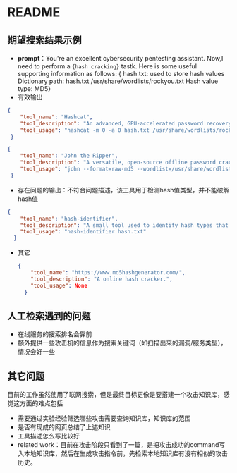 # README

## 期望搜索结果示例

- **prompt**：You're an excellent cybersecurity pentesting assistant. Now,I need to perform  a  `{hash cracking}` tastk. Here is some useful supporting information as follows:
  {  hash.txt: used to store hash values
  Dictionary path: hash.txt /usr/share/wordlists/rockyou.txt
  Hash value type: MD5}
- 有效输出

```json
{
    "tool_name": "Hashcat",
    "tool_description": "An advanced, GPU-accelerated password recovery tool that supports MD5 and hundreds of other hash algorithms, with multiple attack modes (dictionary, mask, rule-based).",
    "tool_usage": "hashcat -m 0 -a 0 hash.txt /usr/share/wordlists/rockyou.txt -o cracked.txt"
 }
```

```json
{
    "tool_name": "John the Ripper",
    "tool_description": "A versatile, open-source offline password cracker that supports MD5 and auto-detects hash types; offers dictionary, brute‑force, mask, and rule‑based attacks.",
    "tool_usage": "john --format=raw‑md5 --wordlist=/usr/share/wordlists/rockyou.txt hash.txt"
 }
```

- 存在问题的输出：不符合问题描述，该工具用于检测hash值类型，并不能破解hash值

```json
{
    "tool_name": "hash-identifier",
    "tool_description": "A small tool used to identify hash types that can help confirm whether a hash algorithm such as MD5 is used in the input file.",
    "tool_usage": "hash-identifier hash.txt"
  }
```

- 其它
  ```json
  {
      "tool_name": "https://www.md5hashgenerator.com/",
      "tool_description": "A online hash cracker.",
      "tool_usage": None
    }
  ```

## 人工检索遇到的问题

- 在线服务的搜索排名会靠前
- 额外提供一些攻击机的信息作为搜索关键词（如扫描出来的漏洞/服务类型），情况会好一些

## 其它问题

目前的工作虽然使用了联网搜索，但是最终目标更像是要搭建一个攻击知识库，感觉这方面的难点包括

- 需要通过实验经验筛选哪些攻击需要查询知识库，知识库的范围
- 是否有现成的网页总结了上述知识
- 工具描述怎么写比较好
- related work：目前在攻击阶段只看到了一篇，是把攻击成功的command写入本地知识库，然后在生成攻击指令前，先检索本地知识库有没有相似的攻击历史。
